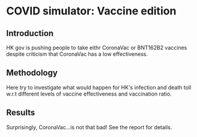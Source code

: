 # COVID simulator: Vaccine edition

## Introduction
HK gov is pushing people to take eithr CoronaVac or BNT162B2 vaccines despite criticism that CoronaVac has a low effectiveness. 


## Methodology
Here try to investigate what would happen for HK's infection and death toll w.r.t different levels of vaccine effectiveness and vaccination ratio.

## Results
Surprisingly, CoronaVac...is not that bad! See the report for details.
